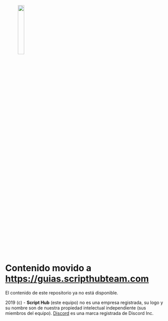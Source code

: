 <span align="center">
<img src="https://i.imgur.com/veMn1Bd.png" width="%20" height="20%">
</span>

# Contenido movido a https://guias.scripthubteam.com

El contenido de este repositorio ya no está disponible.


2019 \(c\) - **Script Hub** \(este equipo\) no es una empresa registrada, su logo y su nombre son de nuestra propiedad intelectual independiente \(sus miembros del equipo\). [Discord](https://es.wikipedia.org/wiki/Discord) es una marca registrada de Discord Inc.

